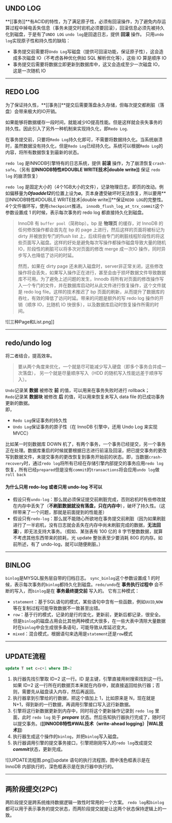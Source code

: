 
## UNDO LOG
**[[事务]]**有ACID的特性，为了满足原子性，必须有回滚操作，为了避免内存运算过程中掉电丢失信息（事务未提交时宕机必须要回滚），回滚信息必须先被持久化到磁盘，于是有了`UNDO LOG`
`undo log`是回退日志，提供 **回滚** 操作。
只用`undo log`实现原子性和持久性的缺陷：
- 事务提交前需要将`Undo Log`写磁盘（提供可回滚功能，保证原子性），这会造成多次磁盘 IO（不考虑各种优化例如 SQL 解析优化等），这些 IO 算是顺序 IO
- 事务提交后需要将数据立即更新到数据库中，这又会造成至少一次磁盘 IO，这是一次随机 IO

---
## REDO LOG 
为了保证持久性，**[[事务]]**提交后需要落盘永久存储，但每次提交都刷脏（落盘）会带来极大的IO开销。

如果能够将数据缓存一段时间，就能减少IO提高性能。但是这样就会丧失事务的持久性。因此引入了另外一种机制来实现持久化，即`Redo Log`.

在事务提交前，只要将`Redo Log`持久化即可，不需要将数据持久化。当系统崩溃时，虽然数据没有持久化，但是`Redo Log`已经持久化。系统可以根据`Redo Log`的内容，将所有数据恢复到最新的状态。

`redo log` 是INNODB引擎特有的日志系统，提供 **前滚** 操作，为了崩溃恢复`crash-safe`。（另有 **[[INNODB特性#DOUBLE WRITE技术|double write]]** 保证 `redo log` 的崩溃恢复）

`redo log` 是固定大小的（4个1GB大小的文件），记录物理日志，即页的改动。例如偏移量为***0faadde12***的位置上设为***a***。页本身遭受破坏时无法恢复，所以要用**[[INNODB特性#DOUBLE WRITE技术|double write]]**保证`REDO LOG`的完整性。
4个文件循环写，使用`checkpoint`推进。
`innodb_flush_log_at_trx_commit`这个参数设置成 1 的时候，表示每次事务的 redo log 都直接持久化到磁盘。
> InnoDB 有 `buffer pool`（简称bp）。bp 是 **物理页** 的缓存，对 InnoDB 的任何修改操作都会首先在 bp 的 page 上进行，然后这样的页面将被标记为 dirty 并被放到专门的flush list 上，后续将由专门的刷脏线程阶段性的将这些页面写入磁盘。这样的好处是避免每次写操作都操作磁盘导致大量的随机 IO，阶段性的刷脏可以将多次对页面的修改 merge 成一次IO 操作，同时异步写入也降低了访问的时延。
> 
> 然而，如果在 dirty page 还未刷入磁盘时，server非正常关闭，这些修改操作将会丢失，如果写入操作正在进行，甚至会由于损坏数据文件导致数据库不可用。为了避免上述问题的发生，Innodb 将所有对页面的修改操作写入一个专门的文件，并在数据库启动时从此文件进行恢复操作，这个文件就是 redo log file。这样的技术推迟了 bp 页面的刷新，从而提升了数据库的吞吐，有效的降低了访问时延。带来的问题是额外的写 redo log 操作的开销（顺序 IO，比随机 IO 快很多），以及数据库启动时恢复操作所需的时间。

![[三种Page和List.png]]

---
## redo/undo log
将二者结合，提高效率。
> 要从两个角度来优化，一个就是尽可能减少写入硬盘（即多个事务合并成一次落盘），
> 另一个就是尽量顺序写入（HDD 的随机写入性能远差于顺序写入）。

`Undo`记录某 **数据** 被修改 **前** 的值，可以用来在事务失败时进行 rollback；  
`Redo`记录某 **数据块** 被修改 **后** 的值，可以用来恢复未写入 data file 的已成功事务更新的数据。  
即，

- `Redo Log`保证事务的持久性
- `Undo Log`保证事务的原子性（在 InnoDB 引擎中，还用 Undo Log 来实现 MVCC）

比如某一时刻数据库 DOWN 机了，有两个事务，一个事务已经提交，另一个事务正在处理。数据库重启的时候就要根据日志进行前滚及回滚，把已提交事务的更改写到数据文件，未提交事务的更改恢复到事务开始前的状态。即，当数据`crash-recovery`时，通过`redo log`将所有已经在存储引擎内部提交的事务应用`redo log`恢复，所有已经`prepared`但是没有`commit`的`transactions`将会应用`undo log`做`roll back`

#### 为什么只用 redo-log 或者只用 undo-log 不可以
-   假设只有`undo-log`：那么就必须保证提交前刷脏完成，否则宕机时有些修改就在内存中丢失了（**不刷脏数据就没有落盘，只在内存中**），破坏了持久性。（这样带来了一个问题，那就是前面提到的性能差）
-   假设只有`redo-log`：那么就不能随心所欲地在事务提交前刷脏（因为如果刷脏进行了一半宕机，没有日志就会丢失在内存中尚未刷脏完成的数据，**无法回滚**），即无法支持大事务。（假如、某张表有 100 亿的 8 字节整数数据，就算不考虑其他东西带来的损耗，光 update 整张表至少要消耗 80G 的内存。如前所述，有了 undo-log，就可以随便刷脏。）

---
## BINLOG
`binlog`是MYSQL服务层自带的归档日志。
`sync_binlog`这个参数设置成 1 的时候，表示每次事务的`binlog`都持久化到磁盘。`redo/undo`在 **事务执行过程中** 会不断的写入，而`binlog`是在 **事务最终提交前** 写入的。
它有三种模式：
- `statement`：基于SQL语句的模式，某些语句中含有一些函数，例如`UUID`,`NOW`等在复制过程可能导致数据不一致甚至出错。
- `row`：基于行的模式，记录的是行的变化，更新前，更新后都记录，很安全。但是`binlog`的磁盘占用会比其他两种模式大很多，在一些大表中清除大量数据时在`binlog`中会生成很多条语句，可能导致从库延迟变大。
- `mixed`：混合模式，根据语句来选用是`statement`还是`row`模式



---
## UPDATE流程
``` sql
update T set c=c+1 where ID=2
```
1. 执行器先找引擎取 ID=2 这一行。ID 是主键，引擎直接用树搜索找到这一行。如果 ID=2 这一行所在的数据页本来就在内存中，就直接返回给执行器；否则，需要先从磁盘读入内存，然后再返回。
2. 执行器拿到引擎给的行数据，把这个值加上 1，比如原来是 N，现在就是 N+1，得到新的一行数据，再调用引擎接口写入这行新数据。
3. 引擎将这行新数据更新到内存中，同时将这个更新操作记录到 `redo log` 里面，此时 `redo log` 处于 ***prepare*** 状态。然后告知执行器执行完成了，随时可以提交事务。(**[[INNODB特性#WAL技术（write-ahead logging）|WAL技术]]**)
4. 执行器生成这个操作的`binlog`，并把`binlog`写入磁盘。
5. 执行器调用引擎的提交事务接口，引擎把刚刚写入的`redo log`改成提交***commit***状态，更新完成。

![[UPDATE流程图.png]]update 语句的执行流程图，图中浅色框表示是在 InnoDB 内部执行的，深色框表示是在执行器中执行的。

---
## 两阶段提交(2PC)
两阶段提交是跨系统维持数据逻辑一致性时常用的一个方案。
`redo log`和`binlog`都可以用于表示事务的提交状态，而两阶段提交就是让这两个状态保持逻辑上的一致。